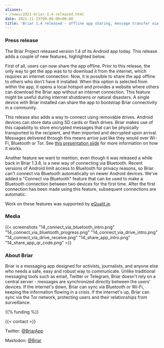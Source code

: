 ```yaml
---
aliases:
- /news/2021-briar-1.4-released.html
date: 2021-11-15T00:00:00+00:00
title: 'Briar 1.4 released - offline app sharing, message transfer via SD cards and USB sticks'
---
```


### Press release

The Briar Project released version 1.4 of its Android app today. This release adds a couple of new features, highlighted below.

First of all, users can now share the app offline. Prior to this release, the only way to get the app was to to download it from the internet, which requires an internet connection. Now, it is possible to share the app offline to others who don't have it installed. When this option is selected from within the app, it opens a local hotspot and provides a website where others can download the Briar app without an internet connection. This feature might be useful during internet shutdowns or natural disasters. A single device with Briar installed can share the app to bootstrap Briar connectivity in a community. 

This release also adds a way to connect using removable drives. Android devices can store data using SD cards or flash drives. Briar makes use of this capability to store encrypted messages that can be physically transported to the recipient, and then imported and decrypted upon arrival. Messages delivered through this means arrive just like they would over Wi-Fi, Bluetooth or Tor. See [this presentation slide](https://grobox.de/presentations/2017-12-30_Briar_at_34c3.html#/24) for more information on how it works.  

Another feature we want to mention, even though it was released a while back in Briar 1.3.8, is a new way of connecting via Bluetooth. Recent versions of Android limit access to Bluetooth for privacy reasons, so Briar can't connect via Bluetooth automatically on newer Android devices. We've added a "Connect via Bluetooth" feature that can be used to make a Bluetooth connection between two devices for the first time. After the first connection has been made using this feature, subsequent connections are automatic.

Work on these features was supported by [eQualit.ie](https://equalit.ie/).

### Media
{{< screenshots
    "14_connect_via_bluetooth_intro.png"
    "14_connect_via_bluetooth_progress.png"
    "14_connect_via_drive_intro.png"
    "14_connect_via_drive_receive.png"
    "14_share_app_intro.png"
    "14_share_app_qr_code.png"
    >}}
    
### About Briar

Briar is a messaging app designed for activists, journalists,
and anyone else who needs a safe, easy and robust way to communicate.
Unlike traditional messaging tools such as email, Twitter or Telegram,
Briar doesn't rely on a central server -
messages are synchronized directly between the users' devices.
If the internet's down,
Briar can sync via Bluetooth or Wi-Fi, keeping the information flowing in a crisis.
If the internet's up, Briar can sync via the Tor network, protecting users
and their relationships from surveillance.

{{% funding %}}

{{< contact  >}}

Twitter: [@BriarApp](https://twitter.com/BriarApp)

Mastodon: [@Briar](https://fosstodon.org/@briar)
    


